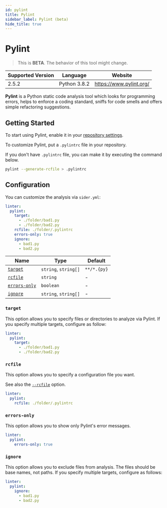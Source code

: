 ```yaml
---
id: pylint
title: Pylint
sidebar_label: Pylint (beta)
hide_title: true
---
```


# Pylint

> This is **BETA**. The behavior of this tool might change.

| Supported Version | Language     | Website                         |
| ----------------- | ------------ | ------------------------------- |
| 2.5.2             | Python 3.8.2 | https://www.pylint.org/ |

**Pylint** is a Python static code analysis tool which looks for programming errors, helps to enforce a coding standard, sniffs for code smells and offers simple refactoring suggestions.

## Getting Started

To start using Pylint, enable it in your [repository settings](../../getting-started/repository-settings.md).

To customize Pylint, put a `.pylintrc` file in your repository.

If you don't have `.pylintrc` file, you can make it by executing the command below.

```bash
pylint --generate-rcfile > .pylintrc
```

## Configuration

You can customize the analysis via `sider.yml`:

```yaml
linter:
  pylint:
    target:
      - ./folder/bad1.py
      - ./folder/bad2.py
    rcfile: ./folder/.pylintrc
    errors-only: true
    ignore:
      - bad1.py
      - bad2.py
```

| Name                                                                                  | Type                 | Default    |
| ------------------------------------------------------------------------------------- | -------------------- | ---------- |
| [`target`](#target)                                                                   | `string`, `string[]` | `**/*.{py}`|
| [`rcfile`](#rcfile)                                                                   | `string`             | -          |
| [`errors-only`](#errors-only)                                                         | `boolean`            | -          |
| [`ignore`](#ignore)                                                                   | `string`, `string[]` | -          |

### `target`

This option allows you to specify files or directories to analyze via Pylint. If you specify multiple targets, configure as follow:

```yaml
linter:
  pylint:
    target:
      - ./folder/bad1.py
      - ./folder/bad2.py
```

### `rcfile`

This option allows you to specify a configuration file you want.

See also the [`--rcfile`](http://pylint.pycqa.org/en/latest/user_guide/run.html?highlight=rcfile#command-line-options) option.

```yaml
linter:
  pylint:
    rcfile: ./folder/.pylintrc
```

### `errors-only`

This option allows you to show only Pylint's error messages.

```yaml
linter:
  pylint:
    errors-only: true
```

### `ignore`

This option allows you to exclude files from analysis. The files should be base names, not paths. If you specify multiple targets, configure as follows:

```yaml
linter:
  pylint:
    ignore:
      - bad1.py
      - bad2.py
```
